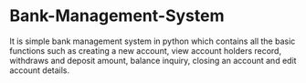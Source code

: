 # Bank-Management-System
It is simple bank management system in python which contains all the basic functions such as creating a new account, view account holders record, withdraws and deposit amount, balance inquiry, closing an account and edit account details.
